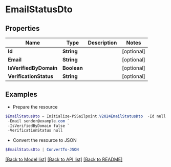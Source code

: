 # EmailStatusDto
## Properties

Name | Type | Description | Notes
------------ | ------------- | ------------- | -------------
**Id** | **String** |  | [optional] 
**Email** | **String** |  | [optional] 
**IsVerifiedByDomain** | **Boolean** |  | [optional] 
**VerificationStatus** | **String** |  | [optional] 

## Examples

- Prepare the resource
```powershell
$EmailStatusDto = Initialize-PSSailpoint.V2024EmailStatusDto  -Id null `
 -Email sender@example.com `
 -IsVerifiedByDomain false `
 -VerificationStatus null
```

- Convert the resource to JSON
```powershell
$EmailStatusDto | ConvertTo-JSON
```

[[Back to Model list]](../README.md#documentation-for-models) [[Back to API list]](../README.md#documentation-for-api-endpoints) [[Back to README]](../README.md)

